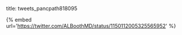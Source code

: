 title: tweets_pancpath818095

{% embed url='https://twitter.com/ALBoothMD/status/1150112005325565952' %}
